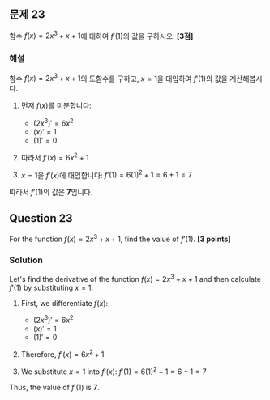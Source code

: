

## 문제 23
함수 $f(x)=2x^3+x+1$에 대하여 $f'(1)$의 값을 구하시오. **[3점]**

### 해설
함수 $f(x)=2x^3+x+1$의 도함수를 구하고, $x=1$을 대입하여 $f'(1)$의 값을 계산해봅시다.

1. 먼저 $f(x)$를 미분합니다:
   - $(2x^3)'= 6x^2$
   - $(x)' = 1$
   - $(1)' = 0$

2. 따라서 $f'(x) = 6x^2 + 1$

3. $x=1$을 $f'(x)$에 대입합니다:
   $f'(1) = 6(1)^2 + 1 = 6 + 1 = 7$

따라서 $f'(1)$의 값은 **7**입니다.

## Question 23
For the function $f(x)=2x^3+x+1$, find the value of $f'(1)$. **[3 points]**

### Solution
Let's find the derivative of the function $f(x)=2x^3+x+1$ and then calculate $f'(1)$ by substituting $x=1$.

1. First, we differentiate $f(x)$:
   - $(2x^3)' = 6x^2$
   - $(x)' = 1$
   - $(1)' = 0$

2. Therefore, $f'(x) = 6x^2 + 1$

3. We substitute $x=1$ into $f'(x)$:
   $f'(1) = 6(1)^2 + 1 = 6 + 1 = 7$

Thus, the value of $f'(1)$ is **7**.